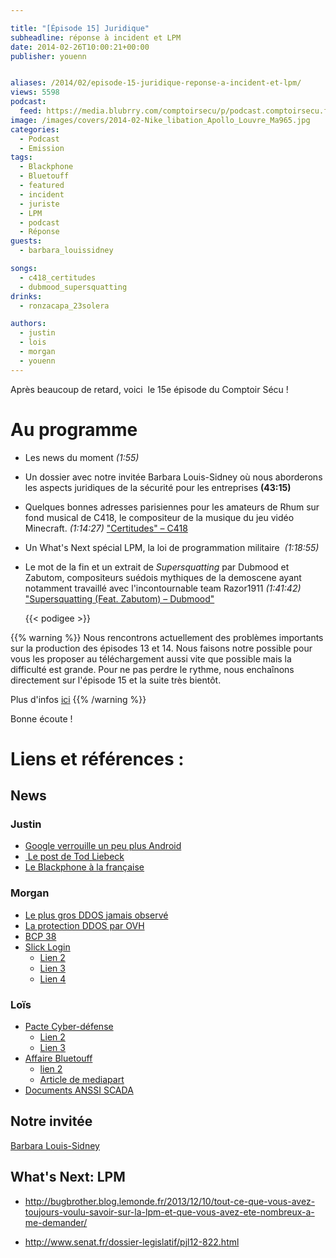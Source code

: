 ```yaml
---

title: "[Épisode 15] Juridique"
subheadline: réponse à incident et LPM
date: 2014-02-26T10:00:21+00:00
publisher: youenn


aliases: /2014/02/episode-15-juridique-reponse-a-incident-et-lpm/
views: 5598
podcast:
  feed: https://media.blubrry.com/comptoirsecu/p/podcast.comptoirsecu.fr/CSEC.EP15.2014-02-25.REPONSE_A_INCIDENTS.mp3
image: /images/covers/2014-02-Nike_libation_Apollo_Louvre_Ma965.jpg
categories:
  - Podcast
  - Emission
tags:
  - Blackphone
  - Bluetouff
  - featured
  - incident
  - juriste
  - LPM
  - podcast
  - Réponse
guests:
  - barbara_louissidney

songs:
  - c418_certitudes
  - dubmood_supersquatting
drinks:
  - ronzacapa_23solera

authors:
  - justin
  - lois
  - morgan
  - youenn
---
```


Après beaucoup de retard, voici  le 15e épisode du Comptoir Sécu !



# Au programme

  * Les news du moment *(1:55)*
  * Un dossier avec notre invitée Barbara Louis-Sidney où nous aborderons les aspects juridiques de la sécurité pour les entreprises **(43:15)**
  * Quelques bonnes adresses parisiennes pour les amateurs de Rhum sur fond musical de C418, le compositeur de la musique du jeu vidéo Minecraft. *(1:14:27)* ["Certitudes" – C418](http://c418.bandcamp.com/track/certitudes)
  * Un What's Next spécial LPM, la loi de programmation militaire  *(1:18:55)*
  * Le mot de la fin et un extrait de _Supersquatting_ par Dubmood et Zabutom, compositeurs suédois mythiques de la demoscene ayant notamment travaillé avec l'incontournable team Razor1911 *(1:41:42)* ["Supersquatting (Feat. Zabutom) – Dubmood"](https://dataairlines.bandcamp.com/track/supersquatting)


    {{< podigee >}}

{{% warning %}}
Nous rencontrons actuellement des problèmes importants sur la production des épisodes 13 et 14. Nous faisons notre possible pour vous les proposer au téléchargement aussi vite que possible mais la difficulté est grande. Pour ne pas perdre le rythme, nous enchaînons directement sur l'épisode 15 et la suite très bientôt.

Plus d'infos [ici](https://www.comptoirsecu.fr/2014/02/mais-ou-sont-passes-les-episodes-13-et-14/)
{{% /warning %}}

Bonne écoute !

# Liens et références :

## News

### Justin

- [Google verrouille un peu plus Android](http://korben.info/google-verrouille-encore-petit-peu-plus-android.html)
- [ Le post de Tod Liebeck](https://plus.google.com/+TodLiebeck/posts/gjnmuaDM8sn)
- [Le Blackphone à la française](http://www.globalsecuritymag.fr/Charles-d-Aumale-ERCOM-L-arrivee,20140214,42977.html)

### Morgan

- [Le plus gros DDOS jamais observé](http://blog.cloudflare.com/technical-details-behind-a-400gbps-ntp-amplification-ddos-attack)
- [La protection DDOS par OVH](https://www.ovh.com/fr/a1164.protection-anti-ddos-service-standard)
- [BCP 38](http://www.bcp38.info/index.php/Main_Page)
- [Slick Login](http://techcrunch.com/2013/09/09/slicklogin-wants-to-kill-the-password-by-singing-a-silent-song-to-your-smartphone/)
  - [Lien 2](http://www.01net.com/editorial/614258/google-achete-slicklogin-une-start-up-qui-securise-les-acces-au-net-par-le-son/#)
  - [Lien 3](http://www.numerama.com/magazine/28447-google-achete-slicklogin-pour-renforcer-l-authentification.html)
  - [Lien 4](http://techcrunch.com/2014/02/16/google-acquires-slicklogin-the-sound-based-password-alternative/)

### Loïs

- [Pacte Cyber-défense](http://www.defense.gouv.fr/content/download/237708/2704474/file/Pacte%20D%C3%A9fense%20Cyber-1.pdf)
  - [Lien 2](http://www.silicon.fr/nsa-merkel-proposer-hollande-reseau-commun-92766.html)
  - [Lien 3](http://www.itespresso.fr/messagerie-electronique-matignon-veut-chiffrement-donnees-hebergees-france-72964.html)
- [Affaire Bluetouff](http://www.numerama.com/magazine/28295-bluetouff-condamne-en-appel-pour-avoir-su-utiliser-google.html)
  - [lien 2](http://reflets.info/letrange-confrontation-entre-le-droit-et-la-technique/)
  - [Article de mediapart](http://www.mediapart.fr/journal/france/201213/piratage-google-drole-de-proces-en-appel-pour-un-journaliste)
- [Documents ANSSI SCADA](http://www.ssi.gouv.fr/fr/menu/actualites/l-anssi-publie-des-mesures-visant-a-renforcer-la-cybersecurite-des-systemes.html)

## Notre invitée

[Barbara Louis-Sidney](/guests/barbara_louissidney)

## What's Next: LPM

- <http://bugbrother.blog.lemonde.fr/2013/12/10/tout-ce-que-vous-avez-toujours-voulu-savoir-sur-la-lpm-et-que-vous-avez-ete-nombreux-a-me-demander/>

- <http://www.senat.fr/dossier-legislatif/pjl12-822.html>
